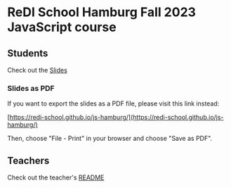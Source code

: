 # ReDI School Hamburg Fall 2023 JavaScript course


## Students

Check out the [Slides](https://redi-school.github.io/js-hamburg/)

### Slides as PDF

If you want to export the slides as a PDF file, please visit this link instead:

[https://redi-school.github.io/js-hamburg/](https://redi-school.github.io/js-hamburg/)

Then, choose "File - Print" in your browser and choose "Save as PDF".

## Teachers

Check out the teacher's [README](README-teachers.md)
